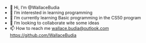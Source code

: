 - 👋 Hi, I’m @WallaceBudia
- 👀 I’m interested in learning programming
- 🌱 I’m currently learning Basic programming in the CS50 program
- 💞️ I’m looking to collaborate wite some ideas
- 📫 How to reach me wallace.budia@outlook.com https://github.com/WallaceBudia

<!---
WallaceBudia/WallaceBudia is a ✨ special ✨ repository because its `README.md` (this file) appears on your GitHub profile.
You can click the Preview link to take a look at your changes.
--->
